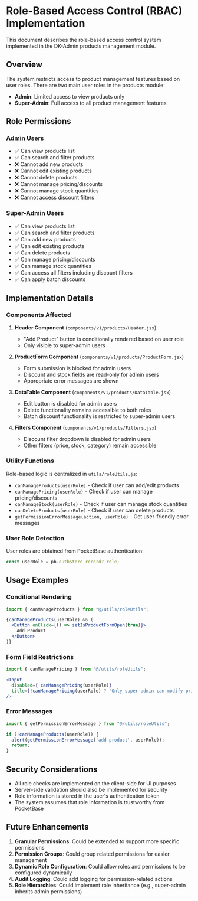 # Role-Based Access Control (RBAC) Implementation

This document describes the role-based access control system implemented in the DK-Admin products management module.

## Overview

The system restricts access to product management features based on user roles. There are two main user roles in the products module:

- **Admin**: Limited access to view products only
- **Super-Admin**: Full access to all product management features

## Role Permissions

### Admin Users
- ✅ Can view products list
- ✅ Can search and filter products
- ❌ Cannot add new products
- ❌ Cannot edit existing products
- ❌ Cannot delete products
- ❌ Cannot manage pricing/discounts
- ❌ Cannot manage stock quantities
- ❌ Cannot access discount filters

### Super-Admin Users
- ✅ Can view products list
- ✅ Can search and filter products
- ✅ Can add new products
- ✅ Can edit existing products
- ✅ Can delete products
- ✅ Can manage pricing/discounts
- ✅ Can manage stock quantities
- ✅ Can access all filters including discount filters
- ✅ Can apply batch discounts

## Implementation Details

### Components Affected

1. **Header Component** (`components/v1/products/Header.jsx`)
   - "Add Product" button is conditionally rendered based on user role
   - Only visible to super-admin users

2. **ProductForm Component** (`components/v1/products/ProductForm.jsx`)
   - Form submission is blocked for admin users
   - Discount and stock fields are read-only for admin users
   - Appropriate error messages are shown

3. **DataTable Component** (`components/v1/products/DataTable.jsx`)
   - Edit button is disabled for admin users
   - Delete functionality remains accessible to both roles
   - Batch discount functionality is restricted to super-admin users

4. **Filters Component** (`components/v1/products/Filters.jsx`)
   - Discount filter dropdown is disabled for admin users
   - Other filters (price, stock, category) remain accessible

### Utility Functions

Role-based logic is centralized in `utils/roleUtils.js`:

- `canManageProducts(userRole)` - Check if user can add/edit products
- `canManagePricing(userRole)` - Check if user can manage pricing/discounts
- `canManageStock(userRole)` - Check if user can manage stock quantities
- `canDeleteProducts(userRole)` - Check if user can delete products
- `getPermissionErrorMessage(action, userRole)` - Get user-friendly error messages

### User Role Detection

User roles are obtained from PocketBase authentication:
```javascript
const userRole = pb.authStore.record?.role;
```

## Usage Examples

### Conditional Rendering
```jsx
import { canManageProducts } from "@/utils/roleUtils";

{canManageProducts(userRole) && (
  <Button onClick={() => setIsProductFormOpen(true)}>
    Add Product
  </Button>
)}
```

### Form Field Restrictions
```jsx
import { canManagePricing } from "@/utils/roleUtils";

<Input
  disabled={!canManagePricing(userRole)}
  title={!canManagePricing(userRole) ? 'Only super-admin can modify pricing' : undefined}
/>
```

### Error Messages
```jsx
import { getPermissionErrorMessage } from "@/utils/roleUtils";

if (!canManageProducts(userRole)) {
  alert(getPermissionErrorMessage('add-product', userRole));
  return;
}
```

## Security Considerations

- All role checks are implemented on the client-side for UI purposes
- Server-side validation should also be implemented for security
- Role information is stored in the user's authentication token
- The system assumes that role information is trustworthy from PocketBase

## Future Enhancements

1. **Granular Permissions**: Could be extended to support more specific permissions
2. **Permission Groups**: Could group related permissions for easier management
3. **Dynamic Role Configuration**: Could allow roles and permissions to be configured dynamically
4. **Audit Logging**: Could add logging for permission-related actions
5. **Role Hierarchies**: Could implement role inheritance (e.g., super-admin inherits admin permissions)
